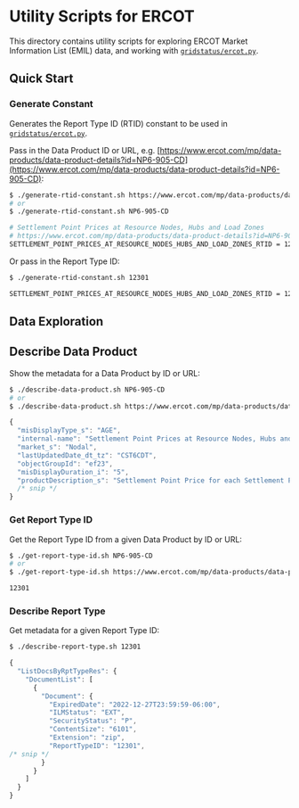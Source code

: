 # Utility Scripts for ERCOT

This directory contains utility scripts for exploring ERCOT Market
Information List (EMIL) data, and working with  [`gridstatus/ercot.py`](../../gridstatus/ercot.py).

## Quick Start

### Generate Constant

Generates the Report Type ID (RTID) constant to be used in [`gridstatus/ercot.py`](../../gridstatus/ercot.py).

Pass in the Data Product ID or URL, e.g. [https://www.ercot.com/mp/data-products/data-product-details?id=NP6-905-CD](https://www.ercot.com/mp/data-products/data-product-details?id=NP6-905-CD):

```bash
$ ./generate-rtid-constant.sh https://www.ercot.com/mp/data-products/data-product-details?id=NP6-905-CD
# or
$ ./generate-rtid-constant.sh NP6-905-CD
```
```bash
# Settlement Point Prices at Resource Nodes, Hubs and Load Zones
# https://www.ercot.com/mp/data-products/data-product-details?id=NP6-905-CD
SETTLEMENT_POINT_PRICES_AT_RESOURCE_NODES_HUBS_AND_LOAD_ZONES_RTID = 12301
```

Or pass in the Report Type ID:

```bash
$ ./generate-rtid-constant.sh 12301
```
```bash
SETTLEMENT_POINT_PRICES_AT_RESOURCE_NODES_HUBS_AND_LOAD_ZONES_RTID = 12301
```

## Data Exploration

## Describe Data Product

Show the metadata for a Data Product by ID or URL:

```bash
$ ./describe-data-product.sh NP6-905-CD
# or
$ ./describe-data-product.sh https://www.ercot.com/mp/data-products/data-product-details?id=NP6-905-CD
```
```javascript
{
  "misDisplayType_s": "AGE",
  "internal-name": "Settlement Point Prices at Resource Nodes, Hubs and Load Zones",
  "market_s": "Nodal",
  "lastUpdatedDate_dt_tz": "CST6CDT",
  "objectGroupId": "ef23",
  "misDisplayDuration_i": "5",
  "productDescription_s": "Settlement Point Price for each Settlement Point, produced from SCED LMPs every 15 minutes.",
  /* snip */
}
```

### Get Report Type ID

Get the Report Type ID from a given Data Product by ID or URL:

```bash
$ ./get-report-type-id.sh NP6-905-CD
# or
$ ./get-report-type-id.sh https://www.ercot.com/mp/data-products/data-product-details?id=NP6-905-CD
```
```bash
12301
```

### Describe Report Type

Get metadata for a given Report Type ID:

```bash
$ ./describe-report-type.sh 12301
```
```javascript
{
  "ListDocsByRptTypeRes": {
    "DocumentList": [
      {
        "Document": {
          "ExpiredDate": "2022-12-27T23:59:59-06:00",
          "ILMStatus": "EXT",
          "SecurityStatus": "P",
          "ContentSize": "6101",
          "Extension": "zip",
          "ReportTypeID": "12301",
/* snip */
        }
      }
    ]
  }
}
```
